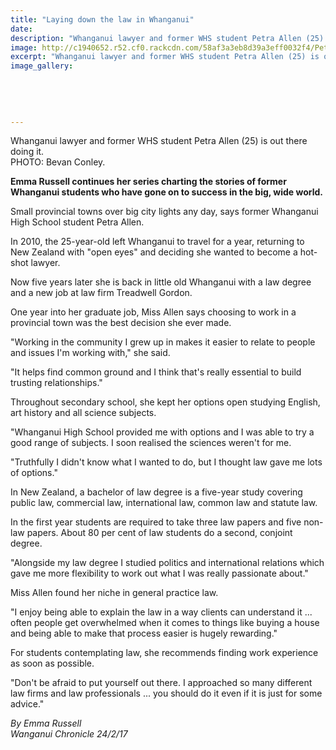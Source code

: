 ```yaml
---
title: "Laying down the law in Whanganui"
date: 
description: "Whanganui lawyer and former WHS student Petra Allen (25) is out there doing it..."
image: http://c1940652.r52.cf0.rackcdn.com/58af3a3eb8d39a3eff0032f4/Petra-Allen-ex-now-lawyer-chron-24-Feb-2017.jpg
excerpt: "Whanganui lawyer and former WHS student Petra Allen (25) is out there doing it."
image_gallery:
    
    
    
    
    
---
```


<p><span>Whanganui lawyer and former WHS student Petra Allen (25) is out there doing it.<br />PHOTO: Bevan Conley.</span></p>
<p><strong>Emma Russell continues her series charting the stories of former Whanganui students who have gone on to success in the big, wide world.</strong></p>
<p>Small provincial towns over big city lights any day, says former Whanganui High School student Petra Allen.</p>
<p>In 2010, the 25-year-old left Whanganui to travel for a year, returning to New Zealand with "open eyes" and deciding she wanted to become a hot-shot lawyer.</p>
<p>Now five years later she is back in little old Whanganui with a law degree and a new job at law firm Treadwell Gordon.</p>
<p>One year into her graduate job, Miss Allen says choosing to work in a provincial town was the best decision she ever made.</p>
<p>"Working in the community I grew up in makes it easier to relate to people and issues I'm working with," she said.</p>
<p>"It helps find common ground and I think that's really essential to build trusting relationships."</p>
<p>Throughout secondary school, she kept her options open studying English, art history and all science subjects.</p>
<p>"Whanganui High School provided me with options and I was able to try a good range of subjects. I soon realised the sciences weren't for me.</p>
<p>"Truthfully I didn't know what I wanted to do, but I thought law gave me lots of options."</p>
<p>In New Zealand, a bachelor of law degree is a five-year study covering public law, commercial law, international law, common law and statute law.</p>
<p>In the first year students are required to take three law papers and five non-law papers. About 80 per cent of law students do a second, conjoint degree.</p>
<p>"Alongside my law degree I studied politics and international relations which gave me more flexibility to work out what I was really passionate about."</p>
<p>Miss Allen found her niche in general practice law.</p>
<p>"I enjoy being able to explain the law in a way clients can understand it ... often people get overwhelmed when it comes to things like buying a house and being able to make that process easier is hugely rewarding."</p>
<p>For students contemplating law, she recommends finding work experience as soon as possible.</p>
<p>"Don't be afraid to put yourself out there. I approached so many different law firms and law professionals ... you should do it even if it is just for some advice."</p>
<p class="clear syndicator"><em>By Emma Russell<br /></em><em>Wanganui Chronicle 24/2/17&nbsp;</em></p>

